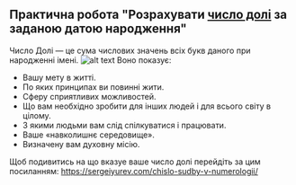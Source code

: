 ## Практична робота "Розрахувати [число долі](https://sergeiyurev.com/chislo-sudby-v-numerologii/) за заданою датою народження" ##
Число Долі — це сума числових значень всіх букв даного при народженні імені.
![alt text](https://presa.com.ua/images/2021/07/28/2535977081_large.jpg)
Воно показує:
+ Вашу мету в житті.
+ По яких принципах ви повинні жити.
+ Сферу сприятливих можливостей.
+ Що вам необхідно зробити для інших людей і для всього світу в цілому.
+ З якими людьми вам слід спілкуватися і працювати.
+ Ваше «навколишнє середовище».
+ Визначену вам духовну місію.

Щоб подивитись на що вказуе ваше число долі перейдіть за цим посиланням:
https://sergeiyurev.com/chislo-sudby-v-numerologii/
